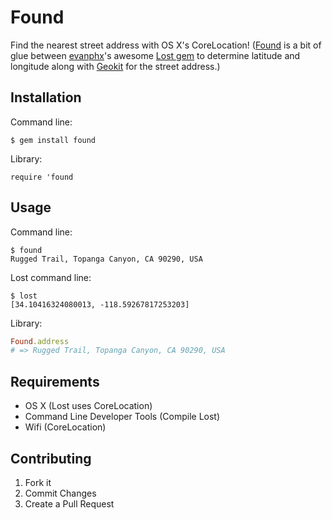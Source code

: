 # Found

Find the nearest street address with OS X's CoreLocation! ([Found](https://github.com/havenwood/found) is a bit of glue between [evanphx](https://github.com/evanphx)'s awesome [Lost gem](https://github.com/evanphx/lost) to determine latitude and longitude along with [Geokit](http://geokit.rubyforge.org) for the street address.)

## Installation

Command line:

`$ gem install found`

Library:

`require 'found`

## Usage

Command line:

```
$ found
Rugged Trail, Topanga Canyon, CA 90290, USA
```

Lost command line:

```
$ lost
[34.10416324080013, -118.59267817253203]
```

Library:

```ruby
Found.address
# => Rugged Trail, Topanga Canyon, CA 90290, USA
```

## Requirements

- OS X (Lost uses CoreLocation)
- Command Line Developer Tools (Compile Lost)
- Wifi (CoreLocation)

## Contributing

1. Fork it
2. Commit Changes
3. Create a Pull Request
